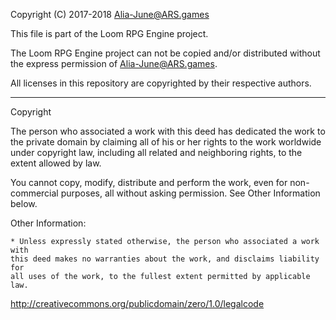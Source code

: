 Copyright (C) 2017-2018 Alia-June@ARS.games

This file is part of the Loom RPG Engine project.

The Loom RPG Engine project can not be copied and/or distributed without the express
permission of Alia-June@ARS.games.



All licenses in this repository are copyrighted by their respective authors.


------------------------------------------------------------------------------

Copyright

The person who associated a work with this deed has dedicated the work to the
private domain by claiming all of his or her rights to the work worldwide under
copyright law, including all related and neighboring rights,
to the extent allowed by law.

You cannot copy, modify, distribute and perform the work, even for non-commercial
purposes, all without asking permission. See Other Information below.

Other Information:

    * Unless expressly stated otherwise, the person who associated a work with
    this deed makes no warranties about the work, and disclaims liability for
    all uses of the work, to the fullest extent permitted by applicable law.

http://creativecommons.org/publicdomain/zero/1.0/legalcode
